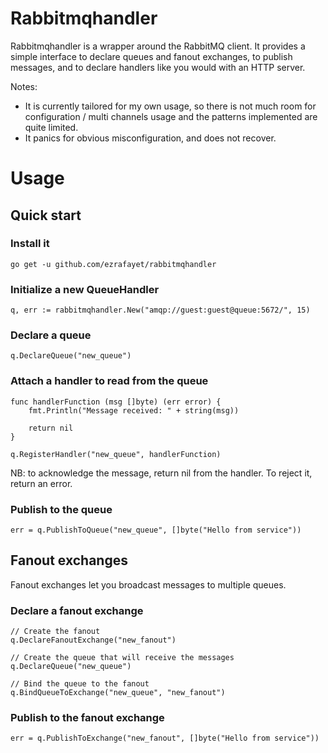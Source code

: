 # Rabbitmqhandler

Rabbitmqhandler is a wrapper around the RabbitMQ client. It provides a simple interface
to declare queues and fanout exchanges, to publish messages, and to declare handlers like 
you would with an HTTP server.

Notes:
- It is currently tailored for my own usage, so there is not much room for
configuration / multi channels usage and the patterns implemented are quite limited.
- It panics for obvious misconfiguration, and does not recover.

# Usage

## Quick start

### Install it
```
go get -u github.com/ezrafayet/rabbitmqhandler
```

### Initialize a new QueueHandler
```
q, err := rabbitmqhandler.New("amqp://guest:guest@queue:5672/", 15)
```

### Declare a queue
```
q.DeclareQueue("new_queue")
```

### Attach a handler to read from the queue
```
func handlerFunction (msg []byte) (err error) {
    fmt.Println("Message received: " + string(msg))

    return nil
}

q.RegisterHandler("new_queue", handlerFunction)
```

NB: to acknowledge the message, return nil from the handler.
To reject it, return an error.

### Publish to the queue
```
err = q.PublishToQueue("new_queue", []byte("Hello from service"))
```

## Fanout exchanges

Fanout exchanges let you broadcast messages to multiple queues.

### Declare a fanout exchange
```
// Create the fanout
q.DeclareFanoutExchange("new_fanout")

// Create the queue that will receive the messages
q.DeclareQueue("new_queue")

// Bind the queue to the fanout
q.BindQueueToExchange("new_queue", "new_fanout")
```

### Publish to the fanout exchange
```
err = q.PublishToExchange("new_fanout", []byte("Hello from service"))
```
